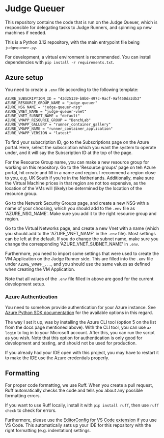 # Judge Queuer
This repository contains the code that is run on the Judge Queuer, which is responsible for delegating tasks to Judge Runners, and spinning up new machines if needed.

This is a Python 3.12 repository, with the main entrypoint file being `judgequeuer.py`.

For development, a virtual environment is recommended. You can install dependencies with `pip install -r requirements.txt`.

## Azure setup
You need to create a `.env` file according to the following template:
```
AZURE_SUBSCRIPTION_ID = "43d25139-b8b0-497c-9acf-9af450da2d53"
AZURE_RESOURCE_GROUP_NAME = "judge-queuer"
AZURE_NSG_NAME = "judge-queuer-nsg"
AZURE_VNET_NAME = "judge-queuer-vnet"
AZURE_VNET_SUBNET_NAME = "default"
AZURE_VMAPP_RESOURCE_GROUP = "BenchLab"
AZURE_VMAPP_GALLERY = "runner_container_gallery"
AZURE_VMAPP_NAME = "runner_container_application"
AZURE_VMAPP_VERSION = "latest"
```

To find your subscription ID, go to the Subscriptions page on the Azure portal. Here, select the subscription which you want the system to operate under, and it will say the Subscription ID at the top of the page.

For the Resource Group name, you can make a new resource group for working on this repository. Go to the 'Resource groups' page on teh Azure portal, hit create and fill in a name and region. I recommend a region close to you, e.g. UK South if you're in the Netherlands. Additionally, make sure the Virtual Machine prices in that region are not too expensive, as the location of the VMs will (likely) be determined by the location of the resource group.

Go to the Network Security Groups page, and create a new NSG with a name of your choosing, which you should add to the `.env` file as 'AZURE_NSG_NAME'. Make sure you add it to the right resource group and region.

Go to the Virtual Networks page, and create a new Vnet with a name (which you should add to the 'AZURE_VNET_NAME' in the `.env` file). Most settings can be left at the default. If you do change the subnet name, make sure you change the corresponding 'AZURE_VNET_SUBNET_NAME' in `.env`.

Furthermore, you need to import some settings that were used to create the VM Application on the Judge Runner side. This are filled into the `.env` file under `AZURE_VMAPP_...`, and you should use the same values as defined when creating the VM Application.

Note that all values of the `.env` file filled in above are good for the current development setup.

### Azure Authentication
You need to somehow provide authentication for your Azure instance. See [Azure Python SDK documentation](https://learn.microsoft.com/en-us/python/api/azure-identity/azure.identity.defaultazurecredential?view=azure-python) for the available options in this regard.

The way I set it up, was by installing the Azure CLI tool (option 5 on the list from the docs page mentioned above). 
With the CLI tool, you can use `az login` to log in to your Microsoft account. 
After this, you can run the script as you wish.
Note that this option for authentication is only good for development and testing, and should not be used for production.

If you already had your IDE open with this project, you may have to restart it to make the IDE use the Azure credentials properly.

## Formatting
For proper code formatting, we use Ruff. When you create a pull request, Ruff automatically checks the code and tells you about any possible formatting errors.

If you want to use Ruff locally, install it with `pip install ruff`, then use `ruff check` to check for errors.

Furthermore, please use the [EditorConfig for VS Code extension](https://marketplace.visualstudio.com/items?itemName=EditorConfig.EditorConfig) if you use VS Code. This automatically sets up your IDE for this repository with the right formatting (e.g. indentation) settings.
